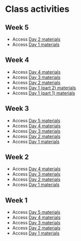 # Class activities

## Week 5
- Access [Day 2 materials](https://colab.research.google.com/github/DartDoesData/build-within-python/blob/main/Week_5/Week_5_Day_2.ipynb)
- Access [Day 1 materials](https://colab.research.google.com/github/DartDoesData/build-within-python/blob/main/Week_5/Week_5_Day_1.ipynb)

## Week 4
- Access [Day 4 materials](https://colab.research.google.com/github/DartDoesData/build-within-python/blob/main/Week_4/Week_4_Day_4.ipynb)
- Access [Day 3 materials](https://colab.research.google.com/github/DartDoesData/build-within-python/blob/main/Week_4/Week_4_Day_3.ipynb)
- Access [Day 2 materials](https://colab.research.google.com/github/DartDoesData/build-within-python/blob/main/Week_4/Week_4_Day_2.ipynb)
- Access [Day 1 (part 2) materials](https://colab.research.google.com/github/DartDoesData/build-within-python/blob/main/Week_4/Week_4_Day_1_part_2.ipynb)
- Access [Day 1 (part 1) materials](https://colab.research.google.com/github/DartDoesData/build-within-python/blob/main/Week_4/Week_4_Day_1_part_1.ipynb)

## Week 3
- Access [Day 5 materials](https://colab.research.google.com/github/DartDoesData/build-within-python/blob/main/Week_3/Week_3_Day_5.ipynb)
- Access [Day 4 materials](https://colab.research.google.com/github/DartDoesData/build-within-python/blob/main/Week_3/Week_3_Day_4.ipynb)
- Access [Day 3 materials](https://colab.research.google.com/github/DartDoesData/build-within-python/blob/main/Week_3/Week_3_Day_3.ipynb)
- Access [Day 2 materials](https://colab.research.google.com/github/DartDoesData/build-within-python/blob/main/Week_3/Week_3_Day_2.ipynb)
- Access [Day 1 materials](https://colab.research.google.com/github/DartDoesData/build-within-python/blob/main/Week_3/Week_3_Day_1.ipynb)

## Week 2
- Access [Day 4 materials](https://colab.research.google.com/github/DartDoesData/build-within-python/blob/main/Week_2/Week_2_Day_4.ipynb)
- Access [Day 3 materials](https://colab.research.google.com/github/DartDoesData/build-within-python/blob/main/Week_2/Week_2_Day_3.ipynb)
- Access [Day 2 materials](https://colab.research.google.com/github/DartDoesData/build-within-python/blob/main/Week_2/Week_2_Day_2.ipynb)
- Access [Day 1 materials](https://colab.research.google.com/github/DartDoesData/build-within-python/blob/main/Week_2/Week_2_Day_1.ipynb)

## Week 1
- Access [Day 5 materials](https://colab.research.google.com/github/DartDoesData/build-within-python/blob/main/Week_1/Week_1_Day_5.ipynb)
- Access [Day 4 materials](https://colab.research.google.com/github/DartDoesData/build-within-python/blob/main/Week_1/Week_1_Day_4.ipynb)
- Access [Day 3 materials](https://colab.research.google.com/github/DartDoesData/build-within-python/blob/main/Week_1/Week_1_Day_3.ipynb)
- Access [Day 2 materials](https://colab.research.google.com/github/DartDoesData/build-within-python/blob/main/Week_1/Week_1_Day_2.ipynb)
- Access [Day 1 materials](https://colab.research.google.com/github/DartDoesData/build-within-python/blob/main/Week_1/Week_1_Day_1.ipynb)
